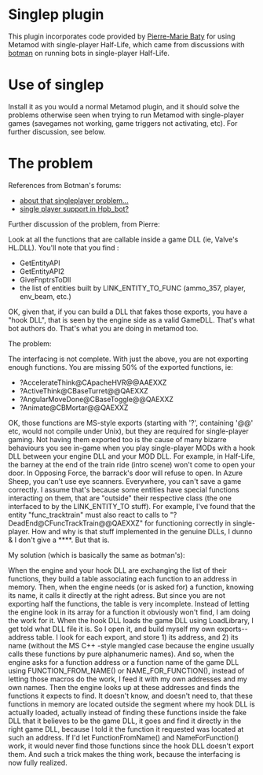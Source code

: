 Singlep plugin
======

This plugin incorporates code provided by [Pierre-Marie Baty](http://www.pmbaty.com/)
for using Metamod with single-player Half-Life, which came from discussions with
[botman](http://hpb-bot.bots-united.com/) on running bots in single-player Half-Life.


Use of singlep
======

Install it as you would a normal Metamod plugin, and it should solve the
problems otherwise seen when trying to run Metamod with single-player
games (savegames not working, game triggers not activating, etc). For
further discussion, see below.


The problem
======

References from Botman's forums:

* [about that singleplayer problem...](http://hpb-bot.bots-united.com/botmans_forum/2%20Bot%20developer's%20discussions/2854.txt)
* [single player support in Hpb_bot?](http://hpb-bot.bots-united.com/botmans_forum/2%20Bot%20developer's%20discussions/2894.txt)

Further discussion of the problem, from Pierre:

Look at all the functions that are callable inside a game DLL (ie,
Valve's HL.DLL). You'll note that you find :
* GetEntityAPI
* GetEntityAPI2
* GiveFnptrsToDll
* the list of entities built by LINK_ENTITY_TO_FUNC (ammo_357, player, env_beam, etc.)

OK, given that, if you can build a DLL that fakes those exports, you
have a "hook DLL", that is seen by the engine side as a valid GameDLL.
That's what bot authors do. That's what you are doing in metamod too.

The problem:
   
The interfacing is not complete. With just the above, you are not
exporting enough functions. You are missing 50% of the exported
functions, ie:

* ?AccelerateThink@CApacheHVR@@AAEXXZ
* ?ActiveThink@CBaseTurret@@QAEXXZ
* ?AngularMoveDone@CBaseToggle@@QAEXXZ
* ?Animate@CBMortar@@QAEXXZ

OK, those functions are MS-style exports (starting with '?',
containing '@@' etc, would not compile under Unix), but they are
required for single-player gaming. Not having them exported too is the
cause of many bizarre behaviours you see in-game when you play
single-player MODs with a hook DLL between your engine DLL and your
MOD DLL. For example, in Half-Life, the barney at the end of the train
ride (intro scene) won't come to open your door. In Opposing Force,
the barrack's door will refuse to open. In Azure Sheep, you can't use
eye scanners. Everywhere, you can't save a game correctly. I assume
that's because some entities have special functions interacting on
them, that are "outside" their respective class (the one interfaced to
by the LINK_ENTITY_TO stuff). For example, I've found that the entity
"func_tracktrain" must also react to calls to "?
DeadEnd@CFuncTrackTrain@@QAEXXZ" for functioning correctly in
single-player. How and why is that stuff implemented in the genuine
DLLs, I dunno & I don't give a ****. But that is.
   
My solution (which is basically the same as botman's):

When the engine and your hook DLL are exchanging the list of their
functions, they build a table associating each function to an address
in memory. Then, when the engine needs (or is asked for) a function,
knowing its name, it calls it directly at the right adress. But since
you are not exporting half the functions, the table is very
incomplete. Instead of letting the engine look in its array for a
function it obviously won't find, I am doing the work for it. When the
hook DLL loads the game DLL using LoadLibrary, I get told what DLL
file it is. So I open it, and build myself my own exports--address
table. I look for each export, and store 1) its address, and 2) its
name (without the MS C++ -style mangled case because the engine
usually calls these functions by pure alphanumeric names). And so,
when the engine asks for a function address or a function name of the
game DLL using FUNCTION_FROM_NAME() or NAME_FOR_FUNCTION(), instead of
letting those macros do the work, I feed it with my own addresses and
my own names. Then the engine looks up at these addresses and finds
the functions it expects to find. It doesn't know, and doesn't need
to, that these functions in memory are located outside the segment
where my hook DLL is actually loaded, actually instead of finding
these functions inside the fake DLL that it believes to be the game
DLL, it goes and find it directly in the right game DLL, because I
told it the function it requested was located at such an address. If
I'd let FunctionFromName() and NameForFunction() work, it would never
find those functions since the hook DLL doesn't export them. And such
a trick makes the thing work, because the interfacing is now fully
realized.
